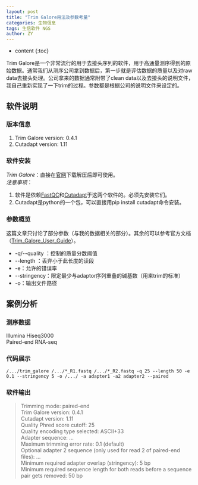 ```yaml
---
layout: post
title: "Trim Galore用法及参数考量"
categories: 生物信息
tags: 生信软件 NGS
author: ZY
---
```


* content
{:toc}

Trim Galore是一个非常流行的用于去接头序列的软件，用于高通量测序得到的原始数据。通常我们从测序公司拿到数据后，第一步就是评估数据的质量以及对raw data去接头处理。公司拿来的数据通常附带了clean data以及去接头的说明文件，我自己重新实现了一下trim的过程。参数都是根据公司的说明文件来设定的。




## 软件说明

### 版本信息

1. Trim Galore version: 0.4.1 <br>
2. Cutadapt version: 1.11

### 软件安装
*Trim Galore*：直接在[官网](http://www.bioinformatics.bbsrc.ac.uk/projects/download.html#trim_galore)下载解压后即可使用。<br>
*注意事项*：

1. 软件是依赖[FastQC](http://www.bioinformatics.bbsrc.ac.uk/projects/fastqc/)和[Cutadapt](https://pypi.python.org/pypi/cutadapt/)于这两个软件的。必须先安装它们。
2. Cutadapt是python的一个包，可以直接用pip install cutadapt命令安装。

### 参数概览
这篇文章只讨论了部分参数（与我的数据相关的部分）。其余的可以参考官方文档（[Trim_Galore_User_Guide](http://www.bioinformatics.bbsrc.ac.uk/projects/trim_galore/)）。

- -q/--quality <INT>：控制的质量分数阈值
- --length <INT>：丢弃小于此长度的读段
- -e：允许的错误率
- --stringency：限定最少与adaptor序列重叠的碱基数（用来trim的标准）
- -o：输出文件路径


## 案例分析

### 测序数据
Illumina Hiseq3000 <br> 
Paired-end RNA-seq 

### 代码展示
```
/.../trim_galore /.../*_R1.fastq /.../*_R2.fastq -q 25 --length 50 -e 0.1 --stringency 5 -o /.../ -a adapter1 -a2 adapter2 --paired
```

### 软件输出
> Trimming mode: paired-end
<br>Trim Galore version: 0.4.1
<br>Cutadapt version: 1.11
<br>Quality Phred score cutoff: 25
<br>Quality encoding type selected: ASCII+33
<br>Adapter sequence: ...
<br>Maximum trimming error rate: 0.1 (default)
<br>Optional adapter 2 sequence (only used for read 2 of paired-end files): ...
<br>Minimum required adapter overlap (stringency): 5 bp
<br>Minimum required sequence length for both reads before a sequence pair gets removed: 50 bp
